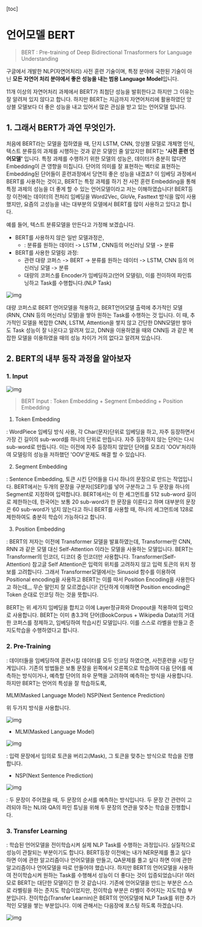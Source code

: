 [toc]

# 언어모델 BERT


> BERT : Pre-training of Deep Bidirectional Trnasformers for Language Understanding

구글에서 개발한 NLP(자연어처리) 사전 훈련 기술이며, 특정 분야에 국한된 기술이 아닌 **모든 자연어 처리 분야에서  좋은 성능을 내는 범용 Language Model**입니다.

 11개 이상의 자연어처리 과제에서 BERT가 최첨단 성능을 발휘한다고 하지만 그 이유는 잘 알려져 있지 않다고 합니다. 하지만 BERT는 지금까지 자연어처리에 활용하였던 앙상블 모델보다 더 좋은 성능을 내고 있어서 많은 관심을 받고 있는 언어모델 입니다.

## 1. 그래서 BERT가 과연 무엇인가.

처음에 BERT라는 모델을 접하였을 때, 단지 LSTM, CNN, 앙상블 모델로 개체명 인식, 텍스트 분류등의 과제를 시행하는 것과 같은 모델인 줄 알았지만 BERT는 **'사전 훈련 언어모델'** 입니다. 특정 과제를 수행하기 위한 모델의 성능은, 데이터가 충분히 많다면 Embedding이 큰 영향을 미칩니다. 단어의 의미를 잘 표현하는 벡터로 표현하는 Embedding된 단어들이 훈련과정에서 당연히 좋은 성능을 내겠죠?
이 임베딩 과정에서 BERT를 사용하는 것이고, BERT는 특정 과제를 하기 전 사전 훈련 Embedding을 통해 특정 과제의 성능을 더 좋게 할 수 있는 언어모델이라고 저는 이해하였습니다!
BERT등장 이전에는 데이터의 전처리 임베딩을 Word2Vec, GloVe, Fasttext 방식을 많이 사용했지만, 요즘의 고성능을 내는 대부분의 모델에서 BERT를 많이 사용하고 있다고 합니다.

예를 들어, 텍스트 분류모델을 만든다고 가정해 보겠습니다.

- BERT를 사용하지 않은 일반 모델과정은,
  - : 분류를 원하는 데이터 -> LSTM , CNN등의 머신러닝 모델 -> 분류
- BERT를 사용한 모델링 과정:
  - 관련 대량 코퍼스 -> BERT -> 분류를 원하는 데이터 -> LSTM, CNN 등의 머신러닝 모델 -> 분류
  - 대량의 코퍼스를 Encoder가 임베딩하고(언어 모델링), 이를 전이하여 파인튜닝하고 Task를 수행합니다.(NLP Task)

![img](https://blog.kakaocdn.net/dn/cEoPYe/btqBW0v9pJo/xM7PQl9BL0XAKX9fYuphw1/img.png)

대량 코퍼스로 BERT 언어모델을 적용하고, BERT언어모델 출력에 추가적인 모델(RNN, CNN 등의 머신러닝 모델)을 쌓아 원하는 Task를 수행하는 것 입니다. 이 때, 추가적인 모델을 복잡한 CNN, LSTM, Attention을 쌓지 않고 간단한 DNN모델만 쌓아도 Task 성능이 잘 나온다고 알려져 있고, DNN을 이용하였을 때와 CNN등 과 같은 복잡한 모델을 이용하였을 때의 성능 차이가 거의 없다고 알려져 있습니다.

## 2. BERT의 내부 동작 과정을 알아보자

### 1. Input

![img](https://blog.kakaocdn.net/dn/WFCfe/btqBWZ40Gmc/6FkuwsAGN9e7Uudmi03k4k/img.png)

> BERT Input : Token Embedding + Segment Embedding + Position Embedding

1. Token Embedding

: WordPiece 임베딩 방식 사용, 각 Char(문자)단위로 임베딩을 하고, 자주 등장하면서 가장 긴 길이의 sub-word를 하나의 단위로 만듭니다. 자주 등장하지 않는 단어는 다시 sub-word로 만듭니다. 이는 이전에 자주 등장하지 않았던 단어를 모조리 'OOV'처리하여 모델링의 성능을 저하했던 'OOV'문제도 해결 할 수 있습니다.

2. Segment Embedding

: Sentence Embedding, 토큰 시킨 단어들을 다시 하나의 문장으로 만드는 작업입니다. BERT에서는 두개의 문장을 구분자([SEP])를 넣어 구분하고 그 두 문장을 하나의 Segment로 지정하여 입력합니다. BERT에서는 이 한 세그먼트를 512 sub-word 길이로 제한하는데, 한국어는 보통 20 sub-word가 한 문장을 이룬다고 하며 대부분의 문장은 60 sub-word가 넘지 않는다고 하니 BERT를 사용할 때, 하나의 세그먼트에 128로 제한하여도 충분히 학습이 가능하다고 합니다.

3. Position Embedding

: BERT의 저자는 이전에 Transformer 모델을 발표하였는데, Transformer란 CNN, RNN 과 같은 모델 대신 Self-Attention 이라는 모델을 사용하는 모델입니다. BERT는 Transformer의 인코더, 디코더 중 인코더만 사용합니다. 
Transformer(Self-Attention) 참고글
Self Attention은 입력의 위치를 고려하지 않고 입력 토큰의 위치 정보를 고려합니다. 그래서 Transformer모델에서는 Sinusoid 함수를 이용하여 Positional encoding을 사용하고 BERT는 이를 따서 Position Encoding을 사용한다고 하는데,,, 무슨 말인지 잘 모르겠습니다! 간단하게 이해하면 Position encoding은 Token 순대로 인코딩 하는 것을 뜻합니다.

BERT는 위 세가지 임베딩을 합치고 이에 Layer정규화와 Dropout을 적용하여 입력으로 사용합니다.
BERT는 이미 총3.3억 단어(BookCorpus + Wikipedia Data)의 거대한 코퍼스를 정제하고, 임베딩하여 학습시킨 모델입니다. 이를 스스로 라벨을 만들고 준지도학습을 수행하였다고 합니다.

### 2. Pre-Training

: 데이터들을 임베딩하여 훈련시킬 데이터를 모두 인코딩 하였으면, 사전훈련을 시킬 단계입니다. 기존의 방법들은 보통 문장을 왼쪽에서 오른쪽으로 학습하여 다음 단어를 예측하는 방식이거나, 예측할 단어의 좌우 문맥을 고려하여 예측하는 방식을 사용합니다.
하지만 BERT는 언어의 특성을 잘 학습하도록,

MLM(Masked Language Model)
NSP(Next Sentence Prediction)

위 두가지 방식을 사용합니다. 

![img](https://blog.kakaocdn.net/dn/bgn7er/btqBVeIUJP5/RoaslDLh6TRSkk6zK5nqVK/img.png)

- MLM(Masked Language Model)

![img](https://blog.kakaocdn.net/dn/dTnfQQ/btqBVLfnFBV/rK5PCPsz2xX9t7qLEKUiF1/img.png)

: 입력 문장에서 임의로 토큰을 버리고(Mask), 그 토큰을 맞추는 방식으로 학습을 진행합니다.

- NSP(Next Sentence Prediction)

![img](https://blog.kakaocdn.net/dn/beTrc5/btqBTL8u19d/T1020drYaYApQP6TuKPjaK/img.png)

: 두 문장이 주어졌을 때, 두 문장의 순서를 예측하는 방식입니다. 두 문장 간 관련이 고려되야 하는 NLI와 QA의 파인 튜닝을 위해 두 문장의 연관을 맞추는 학습을 진행합니다.

### 3. Transfer Learning

: 학습된 언어모델을 전이학습시켜 실제 NLP Task를 수행하는 과정입니다. 실질적으로 성능이 관찰되는 부분이기도 합니다. BERT등장 이전에는 내가 NER문제를 풀고 싶다 하면 이에 관한 알고리즘이나 언어모델을 만들고, QA문제를 풀고 싶다 하면 이에 관한 알고리즘이나 언어모델을 따로 만들어야 했습니다. 하지만 BERT의 언어모델을 사용하여 전이학습시켜 원하는 Task를 수행해서 성능이 더 좋다는 것이 입증되었습니다! 여러모로 BERT는 대단한 모델이긴 한 것 같습니다. 기존에 언어모델을 만드는 부분은 스스로 라벨링을 하는 준지도 학습이었지만, 전이학습 부분은 라벨이 주어지는 지도학습 부분입니다. 전이학습(Transfer Learnin)은 BERT의 언어모델에 NLP Task를 위한 추가적인 모델을 쌓는 부분입니다. 이에 관해서는 다음장에 포스팅 하도록 하겠습니다.

![img](https://blog.kakaocdn.net/dn/EfY1i/btqBVeB8nT9/kVS2BX4Qc8kaFHWsr2E0SK/img.png)
